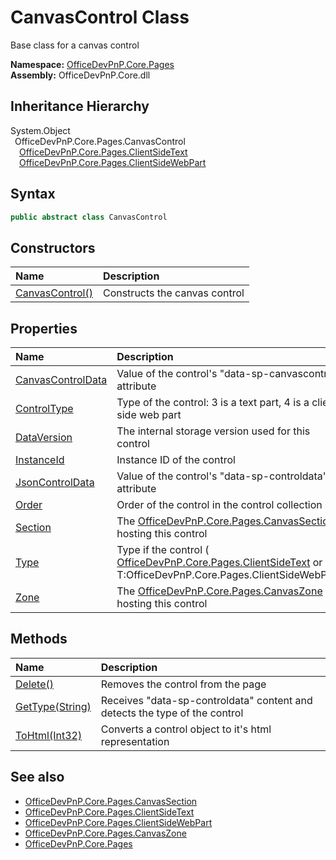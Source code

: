 # CanvasControl Class
 Base class for a canvas control   

**Namespace:** [OfficeDevPnP.Core.Pages](OfficeDevPnP.Core.Pages.md)  
**Assembly:** OfficeDevPnP.Core.dll  
## Inheritance Hierarchy
System.Object  
&ensp;OfficeDevPnP.Core.Pages.CanvasControl  
&emsp;[OfficeDevPnP.Core.Pages.ClientSideText](OfficeDevPnP.Core.Pages.ClientSideText.md)  
&emsp;[OfficeDevPnP.Core.Pages.ClientSideWebPart](OfficeDevPnP.Core.Pages.ClientSideWebPart.md)  
## Syntax
```C#
public abstract class CanvasControl
```
## Constructors
|**Name**|**Description**|
|:-----|:-----|
| [CanvasControl()](OfficeDevPnP.Core.Pages.CanvasControl.ctor1.md) | Constructs the canvas control 
## Properties
|**Name**|**Description**|
|:-----|:-----|
| [CanvasControlData](OfficeDevPnP.Core.Pages.CanvasControl.CanvasControlData.md) | Value of the control's "data-sp-canvascontrol" attribute
| [ControlType](OfficeDevPnP.Core.Pages.CanvasControl.ControlType.md) | Type of the control: 3 is a text part, 4 is a client side web part
| [DataVersion](OfficeDevPnP.Core.Pages.CanvasControl.DataVersion.md) | The internal storage version used for this control
| [InstanceId](OfficeDevPnP.Core.Pages.CanvasControl.InstanceId.md) | Instance ID of the control
| [JsonControlData](OfficeDevPnP.Core.Pages.CanvasControl.JsonControlData.md) | Value of the control's "data-sp-controldata" attribute
| [Order](OfficeDevPnP.Core.Pages.CanvasControl.Order.md) | Order of the control in the control collection
| [Section](OfficeDevPnP.Core.Pages.CanvasControl.Section.md) | The [OfficeDevPnP.Core.Pages.CanvasSection](OfficeDevPnP.Core.Pages.CanvasSection.md) hosting this control 
| [Type](OfficeDevPnP.Core.Pages.CanvasControl.Type.md) | Type if the control ( [OfficeDevPnP.Core.Pages.ClientSideText](OfficeDevPnP.Core.Pages.ClientSideText.md) or T:OfficeDevPnP.Core.Pages.ClientSideWebPart) 
| [Zone](OfficeDevPnP.Core.Pages.CanvasControl.Zone.md) | The [OfficeDevPnP.Core.Pages.CanvasZone](OfficeDevPnP.Core.Pages.CanvasZone.md) hosting this control 
## Methods
|**Name**|**Description**|
|:-----|:-----|
| [Delete()](OfficeDevPnP.Core.Pages.CanvasControl.19cb6464.md) | Removes the control from the page
| [GetType(String)](OfficeDevPnP.Core.Pages.CanvasControl.c4f3d927.md) | Receives "data-sp-controldata" content and detects the type of the control
| [ToHtml(Int32)](OfficeDevPnP.Core.Pages.CanvasControl.bfd4198d.md) | Converts a control object to it's html representation
## See also
- [OfficeDevPnP.Core.Pages.CanvasSection](OfficeDevPnP.Core.Pages.CanvasSection.md)
- [OfficeDevPnP.Core.Pages.ClientSideText](OfficeDevPnP.Core.Pages.ClientSideText.md)
- [OfficeDevPnP.Core.Pages.ClientSideWebPart](OfficeDevPnP.Core.Pages.ClientSideWebPart.md)
- [OfficeDevPnP.Core.Pages.CanvasZone](OfficeDevPnP.Core.Pages.CanvasZone.md)
- [OfficeDevPnP.Core.Pages](OfficeDevPnP.Core.Pages.md)
